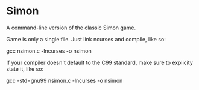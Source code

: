 Simon
======
A command-line version of the classic Simon game.

Game is only a single file. Just link ncurses and compile, like so:

gcc nsimon.c -lncurses -o nsimon

If your compiler doesn't default to the C99 standard, make sure to explicity state it, like so:

gcc -std=gnu99 nsimon.c -lncurses -o nsimon
